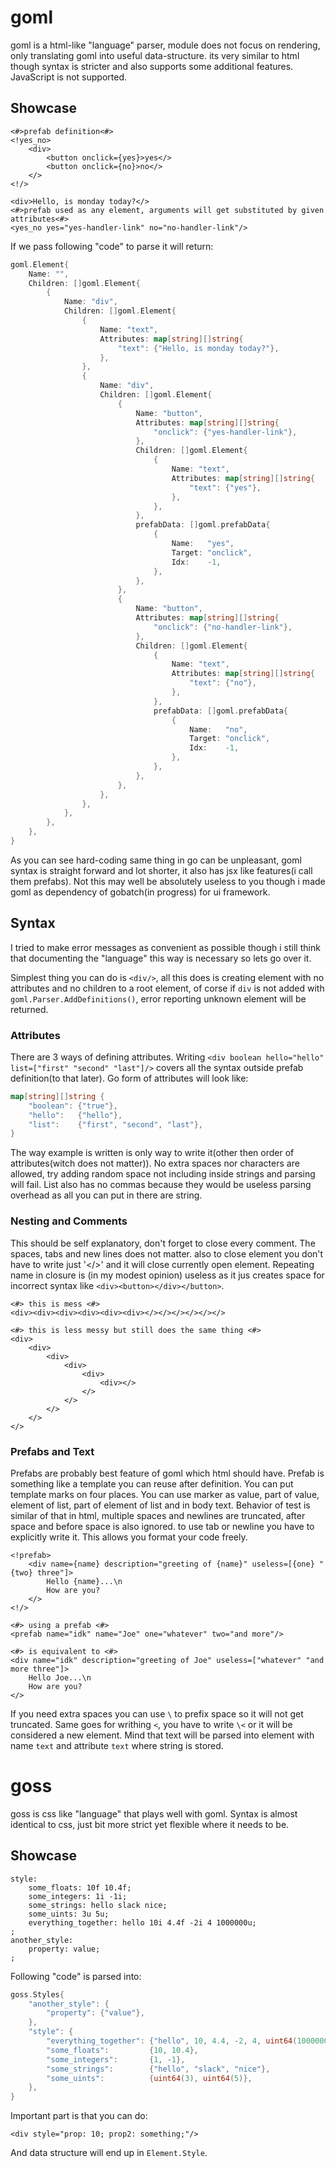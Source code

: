 # goml

goml is a html-like "language" parser, module does not focus on rendering, only translating goml into useful data-structure. its very similar to html though syntax is stricter and also supports some additional features. JavaScript is not supported.

## Showcase

```
<#>prefab definition<#>
<!yes_no>
    <div> 
        <button onclick={yes}>yes</>
        <button onclick={no}>no</>
    </>
<!/>

<div>Hello, is monday today?</>
<#>prefab used as any element, arguments will get substituted by given attributes<#>
<yes_no yes="yes-handler-link" no="no-handler-link"/>
```

If we pass following "code" to parse it will return:

```go
goml.Element{
    Name: "",
    Children: []goml.Element{
        {
            Name: "div",
            Children: []goml.Element{
                {
                    Name: "text",
                    Attributes: map[string][]string{
                        "text": {"Hello, is monday today?"},
                    },
                },
                {
                    Name: "div",
                    Children: []goml.Element{
                        {
                            Name: "button",
                            Attributes: map[string][]string{
                                "onclick": {"yes-handler-link"},
                            },
                            Children: []goml.Element{
                                {
                                    Name: "text",
                                    Attributes: map[string][]string{
                                        "text": {"yes"},
                                    },
                                },
                            },
                            prefabData: []goml.prefabData{
                                {
                                    Name:   "yes",
                                    Target: "onclick",
                                    Idx:    -1,
                                },
                            },
                        },
                        {
                            Name: "button",
                            Attributes: map[string][]string{
                                "onclick": {"no-handler-link"},
                            },
                            Children: []goml.Element{
                                {
                                    Name: "text",
                                    Attributes: map[string][]string{
                                        "text": {"no"},
                                    },
                                },
                                prefabData: []goml.prefabData{
                                    {
                                        Name:   "no",
                                        Target: "onclick",
                                        Idx:    -1,
                                    },
                                },
                            },
                        },
                    },
                },
            },
        },
    },
}
```

As you can see hard-coding same thing in go can be unpleasant, goml syntax is straight forward and lot shorter, it also has jsx like features(i call them prefabs). Not this may well be absolutely useless to you though i made goml as dependency of gobatch(in progress) for ui framework. 

## Syntax

I tried to make error messages as convenient as possible though i still think that documenting the "language" this way is necessary so lets go over it.

Simplest thing you can do is `<div/>`, all this does is creating element with no attributes and no children to a root element, of corse if `div` is not added with `goml.Parser.AddDefinitions()`, error reporting unknown element will be returned. 

### Attributes

There are 3 ways of defining attributes. Writing `<div boolean hello="hello" list=["first" "second" "last"]/>` covers all the syntax outside prefab definition(to that later). Go form of attributes will look like:

```go
map[string][]string {
    "boolean": {"true"},
    "hello":   {"hello"},
    "list":    {"first", "second", "last"},
}
```

The way example is written is only way to write it(other then order of attributes(witch does not matter)). No extra spaces nor characters are allowed, try adding random space not including inside strings and parsing will fail. List also has no commas because they would be useless parsing overhead as all you can put in there are string.

### Nesting and Comments

This should be self explanatory, don't forget to close every comment. The spaces, tabs and new lines does not matter. also to close element you don't have to write just '</>' and it will close currently open element. Repeating name in closure is (in my modest opinion) useless as it jus creates space for incorrect syntax like 
`<div><button></div></button>`.
```
<#> this is mess <#>
<div><div><div><div><div><div></></></></></></>

<#> this is less messy but still does the same thing <#>
<div>
    <div>
        <div>
            <div>
                <div>
                    <div></>
                </>
            </>
        </>
    </>
</>
```

### Prefabs and Text

Prefabs are probably best feature of goml which html should have. Prefab is something like a template you can reuse after definition. You can put template marks on four places. You can use marker as value, part of value, element of list, part of element of list and in body text. Behavior of test is similar of that in html, multiple spaces and newlines are truncated, after space and before space is also ignored. to use tab or newline you have to explicitly write it. This allows you format your code freely.

```
<!prefab>
    <div name={name} description="greeting of {name}" useless=[{one} "{two} three"]> 
        Hello {name}...\n
        How are you?
    </>
<!/>

<#> using a prefab <#>
<prefab name="idk" name="Joe" one="whatever" two="and more"/>

<#> is equivalent to <#>
<div name="idk" description="greeting of Joe" useless=["whatever" "and more three"]> 
    Hello Joe...\n
    How are you?
</>
```

If you need extra spaces you can use `\` to prefix space so it will not get truncated. Same goes for writhing `<`, you have to write `\<` or it will be considered a new element. Mind that text will be parsed into element with name `text` and attribute `text` where string is stored. 

# goss

goss is css like "language" that plays well with goml. Syntax is almost identical to css, just bit more strict yet flexible where it needs to be.

## Showcase

```
style:
    some_floats: 10f 10.4f;
    some_integers: 1i -1i;
    some_strings: hello slack nice;
    some_uints: 3u 5u;
    everything_together: hello 10i 4.4f -2i 4 1000000u;
;
another_style:
    property: value;
;
```

Following "code" is parsed into:

```go
goss.Styles{
    "another_style": {
        "property": {"value"},
    },
    "style": {
        "everything_together": {"hello", 10, 4.4, -2, 4, uint64(1000000)},
        "some_floats":         {10, 10.4},
        "some_integers":       {1, -1},
        "some_strings":        {"hello", "slack", "nice"},
        "some_uints":          {uint64(3), uint64(5)},
    },
}
```

Important part is that you can do:

```
<div style="prop: 10; prop2: something;"/>
```

And data structure will end up in `Element.Style`.
